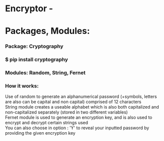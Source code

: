 # Encryptor -

# Packages, Modules: <br />
### Package: Cryptography <br />
### $ pip install cryptography 
### Modules: Random, String, Fernet <br />

### How it works:
Use of random to generate an alphanumerical password (+symbols, letters are also can be capital and non capital) comprised of 12 characters <br />
String module creates a useable alphabet which is also both capitalized and non-capitalized separately (stored in two different variables) <br />
Fernet module is used to generate an encryption key, and is also used to encrypt and decrypt certain strings used <br />
You can also choose in option : 'Y' to reveal your inputted password by providing the given encryption key
